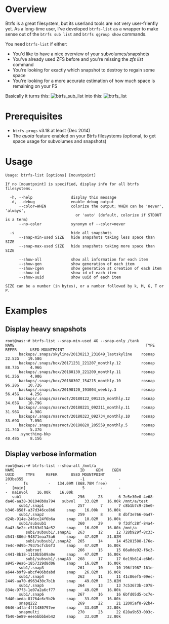 # Overview

Btrfs is a great filesystem, but its userland tools are not very user-frienfly yet.
As a long-time user, I've developed `btrfs-list` as a wrapper to make sense out of the `btrfs sub list` and `btrfs qgroup show` commands.

You need `btrfs-list` if either:
- You'd like to have a nice overview of your subvolumes/snapshots
- You've already used ZFS before and you're missing the _zfs list_ command
- You're looking for exactly which snapshot to destroy to regain some space
- You're looking for a more accurate estimation of how much space is remaining on your FS

Basically it turns this:
![btrfs_sub_list](https://user-images.githubusercontent.com/218502/53362053-99564e00-3939-11e9-9072-1d9ef617971f.PNG)
into this:
![btrfs_list](https://user-images.githubusercontent.com/218502/53362048-965b5d80-3939-11e9-8e2f-8f92c7db79e4.PNG)

# Prerequisites
- `btrfs-progs` v3.18 at least (Dec 2014)
- The _quota_ feature enabled on your Btrfs filesystems (optional, to get space usage for subvolumes and snapshots)

# Usage

```
Usage: btrfs-list [options] [mountpoint]

If no [mountpoint] is specified, display info for all btrfs filesystems.

  -h, --help                 display this message
  -d, --debug                enable debug output
      --color=WHEN           colorize the output; WHEN can be 'never', 'always',
                               or 'auto' (default, colorize if STDOUT is a term)
      --no-color             synonym of --color=never

  -s                         hide all snapshots
      --snap-min-used SIZE   hide snapshots taking less space than SIZE
      --snap-max-used SIZE   hide snapshots taking more space than SIZE

      --show-all             show all information for each item
      --show-gen             show generation of each item
      --show-cgen            show generation at creation of each item
      --show-id              show id of each item
      --show-uuid            show uuid of each item

SIZE can be a number (in bytes), or a number followed by k, M, G, T or P.
```

# Examples

## Display heavy snapshots

```
root@nas:~# btrfs-list --snap-min-used 4G --snap-only /tank
NAME                                                          TYPE     REFER      USED MOUNTPOINT
      backups/.snaps/skyline/20130213_231649_lastskyline    rosnap    22.52G    19.58G
      backups/.snaps/box/20171231_221207_monthly.12         rosnap    88.73G     4.96G
      backups/.snaps/box/20180130_221209_monthly.11         rosnap    91.25G     4.90G
      backups/.snaps/box/20180307_154215_monthly.10         rosnap    96.28G    10.72G
      backups/.snaps/box/20190120_193004_weekly.3           rosnap    56.45G     4.25G
      backups/.snaps/nasroot/20180122_091325_monthly.12     rosnap    34.65G    10.79G
      backups/.snaps/nasroot/20180221_092311_monthly.11     rosnap    31.96G     4.98G
      backups/.snaps/nasroot/20180323_092734_monthly.10     rosnap    33.69G     7.05G
      backups/.snaps/nasroot/20180820_205559_monthly.5      rosnap    31.74G     5.37G
      .syncthing-bkp                                        rosnap    40.48G     8.15G
```

## Display verbose information

```
root@nas:~# btrfs-list --show-all /mnt/a
NAME                             ID     GEN    CGEN                                 UUID     TYPE     REFER      USED MOUNTPOINT
203be355                         -1       -       -                                    -       fs         -   134.09M (868.78M free)
   [main]                         5       -       -                                    -  mainvol    16.00k    16.00k
   sub1                         256      23       6 7e5e30e0-4e68-da46-aa38-381048b0a794   subvol    33.02M    16.00k /mnt/a/test
      sub1/.snap1               257       7       7 c8b1b7c9-26e0-b346-858f-a37d346ce8b6     snap    16.00k    16.00k
      sub1/.snap2               259       8       8 dbf3e766-0a47-d24b-914e-246cc24f6b6a     snap    10.02M    16.00k
      sub1/subsub1              260      29       9 f3dfc28f-84a4-6a43-8e2c-c5163d134e52     snap    16.02M    16.00k /mnt/a
         sub1/subsub1/.snapA1   263      12      12 728b929f-8c33-d541-806d-94871eaa75a6     snap    47.02M    31.02M
         sub1/subsub1/.snapA2   265      14      14 45281588-176e-7e4c-9d9b-79375cfcb6f3     snap    47.02M    16.00k
         subroot                266      15      15 66a0de92-f6c3-c441-8b18-1110b5b89a0e     snap    47.02M    16.00k
         sub1/subsub1/.snapA3   268      17      17 6e19b614-e6b6-a945-9ea6-1857329d8d06     snap    16.02M    16.00k
      sub1/.snap3               261      10      10 196f1987-161e-a644-b9f9-abcf406bdabd     snap    26.02M    16.00k
      sub1/.snap4               262      11      11 41c86ef5-09ec-2449-aa70-d963430c7b1b     snap    49.02M    23.02M
      sub1/.snap5               264      13      13 7c53673b-c078-834e-97f3-1e07a2a6cf77     snap    49.02M    16.00k
      sub1/.snap6               267      16      16 6bfd05d5-bc7e-5d40-aeda-81764c6c5b2b     snap    33.02M    16.00k
      snapq222                  269      22      21 12005af8-92b4-0646-a4fa-4ff1480797ee     snap    33.03M    32.00k
      snapmulti                 270      23      22 628a9b53-003c-fb40-be89-eee5bbbbeb42     snap    33.03M    32.00k
```
